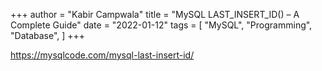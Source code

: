 +++
author = "Kabir Campwala"
title = "MySQL LAST_INSERT_ID() – A Complete Guide"
date = "2022-01-12"
tags = [
    "MySQL", "Programming", "Database",
]
+++

https://mysqlcode.com/mysql-last-insert-id/
